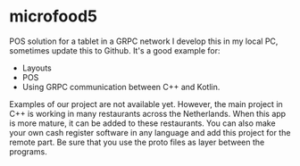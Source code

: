 # microfood5
POS solution for a tablet in a GRPC network
I develop this in my local PC, sometimes update this to Github. It's a good example for:
* Layouts
* POS
* Using GRPC communication between C++ and Kotlin.

Examples of our project are not available yet. However, the main project in C++ is working in many restaurants across the Netherlands.
When this app is more mature, it can be added to these restaurants.
You can also make your own cash register software in any language and add this project for the remote part. Be sure that you use the proto files as layer between the programs.
